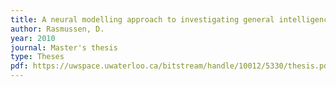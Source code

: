 ```yaml
---
title: A neural modelling approach to investigating general intelligence
author: Rasmussen, D.
year: 2010
journal: Master's thesis
type: Theses
pdf: https://uwspace.uwaterloo.ca/bitstream/handle/10012/5330/thesis.pdf
---
```


